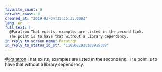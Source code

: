```yaml
---
favorite_count: 0
retweet_count: 0
created_at: "2019-03-04T21:35:33.000Z"
lang: en
full_text: |-
  @Paratron That exists, examples are listed in the second link.
  The point is to have that without a library dependency.
in_reply_to_screen_name: Paratron
in_reply_to_status_id_str: "1102682928188919809"
---
```


[@Paratron](https://twitter.com/Paratron) That exists, examples are listed in
the second link. The point is to have that without a library dependency.
